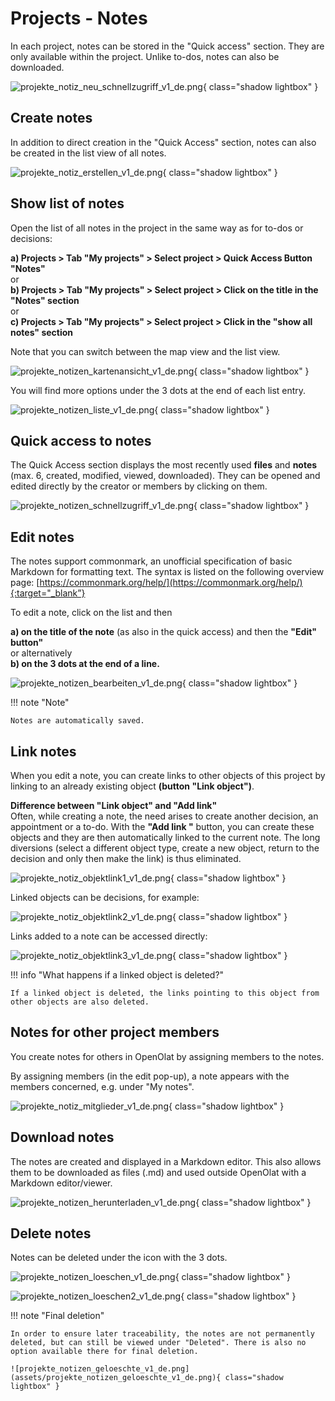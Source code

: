 # Projects - Notes

In each project, notes can be stored in the "Quick access" section. They are only available within the project. Unlike to-dos, notes can also be downloaded.

![projekte_notiz_neu_schnellzugriff_v1_de.png](assets/projekte_notiz_neu_schnellzugriff_v1_de.png){ class="shadow lightbox" }

## Create notes

In addition to direct creation in the "Quick Access" section, notes can also be created in the list view of all notes.

![projekte_notiz_erstellen_v1_de.png](assets/projekte_notiz_erstellen_v1_de.png){ class="shadow lightbox" }


## Show list of notes

Open the list of all notes in the project in the same way as for to-dos or decisions: 

**a) Projects > Tab "My projects" > Select project > Quick Access Button "Notes"**<br>
or<br>
**b) Projects > Tab "My projects" > Select project > Click on the title in the "Notes" section**<br>
or<br>
**c) Projects > Tab "My projects" > Select project > Click in the "show all notes" section**

Note that you can switch between the map view and the list view. 

![projekte_notizen_kartenansicht_v1_de.png](assets/projekte_notizen_kartenansicht_v1_de.png){ class="shadow lightbox" }

You will find more options under the 3 dots at the end of each list entry.

![projekte_notizen_liste_v1_de.png](assets/projekte_notizen_liste_v1_de.png){ class="shadow lightbox" }

## Quick access to notes

The Quick Access section displays the most recently used **files** and **notes** (max. 6, created, modified, viewed, downloaded). They can be opened and edited directly by the creator or members by clicking on them.

![projekte_notizen_schnellzugriff_v1_de.png](assets/projekte_notizen_schnellzugriff_v1_de.png){ class="shadow lightbox" }

## Edit notes

The notes support commonmark, an unofficial specification of basic Markdown for formatting text. The syntax is listed on the following overview page: [https://commonmark.org/help/](https://commonmark.org/help/){:target="_blank”}

To edit a note, click on the list and then

**a) on the title of the note** (as also in the quick access) and then the **"Edit" button"**<br>
or alternatively<br>
**b) on the 3 dots at the end of a line.**

![projekte_notizen_bearbeiten_v1_de.png](assets/projekte_notizen_bearbeiten_v1_de.png){ class="shadow lightbox" }

!!! note "Note"

    Notes are automatically saved.

## Link notes

When you edit a note, you can create links to other objects of this project by linking to an already existing object **(button "Link object")**.

**Difference between "Link object" and "Add link"**<br>
Often, while creating a note, the need arises to create another decision, an appointment or a to-do.
With the **"Add link "** button, you can create these objects and they are then automatically linked to the current note. The long diversions (select a different object type, create a new object, return to the decision and only then make the link) is thus eliminated.


![projekte_notiz_objektlink1_v1_de.png](assets/projekte_notiz_objektlink1_v1_de.png){ class="shadow lightbox" }

Linked objects can be decisions, for example: 

![projekte_notiz_objektlink2_v1_de.png](assets/projekte_notiz_objektlink2_v1_de.png){ class="shadow lightbox" }

Links added to a note can be accessed directly:

![projekte_notiz_objektlink3_v1_de.png](assets/projekte_notiz_objektlink3_v1_de.png){ class="shadow lightbox" }


!!! info "What happens if a linked object is deleted?"

    If a linked object is deleted, the links pointing to this object from other objects are also deleted.



## Notes for other project members

You create notes for others in OpenOlat by assigning members to the notes.

By assigning members (in the edit pop-up), a note appears with the members concerned, e.g. under "My notes".

![projekte_notiz_mitglieder_v1_de.png](assets/projekte_notiz_mitglieder_v1_de.png){ class="shadow lightbox" }

## Download notes

The notes are created and displayed in a Markdown editor. This also allows them to be downloaded as files (.md) and used outside OpenOlat with a Markdown editor/viewer.

![projekte_notizen_herunterladen_v1_de.png](assets/projekte_notizen_herunterladen_v1_de.png){ class="shadow lightbox" }

## Delete notes

Notes can be deleted under the icon with the 3 dots.

![projekte_notizen_loeschen_v1_de.png](assets/projekte_notizen_loeschen_v1_de.png){ class="shadow lightbox" }

![projekte_notizen_loeschen2_v1_de.png](assets/projekte_notizen_loeschen2_v1_de.png){ class="shadow lightbox" }

!!! note "Final deletion"

    In order to ensure later traceability, the notes are not permanently deleted, but can still be viewed under "Deleted". There is also no option available there for final deletion.
    
    ![projekte_notizen_geloeschte_v1_de.png](assets/projekte_notizen_geloeschte_v1_de.png){ class="shadow lightbox" }




